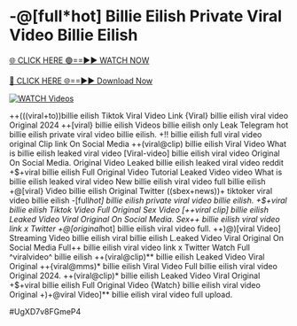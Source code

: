 # -@[full*hot] Billie Eilish Private Viral Video Billie Eilish


[🌐 CLICK HERE 🟢==►► WATCH NOW](https://cutt.ly/te57wshS)

[🔴 CLICK HERE 🌐==►► Download Now](https://cutt.ly/te57wshS)

[![WATCH Videos](https://i.imgur.com/dJHk4Zq.gif)](https://cutt.ly/te57wshS)





























++(((viral+to))billie eilish Tiktok Viral Video Link {Viral} billie eilish viral video Original 2024 ++[viral} billie eilish Videos billie eilish only Leak Telegram
hot billie eilish private viral video billie eilish. +!! billie eilish full viral video original Clip link On Social Media ++(viral@clip) billie eilish Viral Video What is billie eilish leaked viral video
[Viral-video] billie eilish viral video Original On Social Media. Original Video Leaked billie eilish leaked viral video reddit +$+viral billie eilish Full Original Video Tutorial Leaked Video
video What is billie eilish leaked viral video
New billie eilish viral video full billie eilish +@[viral} Video billie eilish Original Twitter ((sbex+news))+ tiktoker viral video billie eilish
-[full*hot] billie eilish private viral video billie eilish. +$+viral billie eilish Tiktok Video Full Original Sex Video
[++viral clip] billie eilish Leaked Video Viral Original On Social Media.
Sex++ billie eilish viral video link x Twitter
+@[original*hot] billie eilish viral video full. ++)@)[viral Video] Streaming Video billie eilish viral billie eilish L.eaked Video Viral Original On Social Media Full++ billie eilish viral video link x Twitter Watch Full ^viralvideo^ billie eilish
++(viral@clip)** billie eilish Leaked Video Viral Original
++{viral@mms)* billie eilish Viral Video
Full billie eilish viral video Original 2024. ++(viral@clip)* billie eilish Leaked Video Viral Original +$+viral billie eilish Full Original Video {Watch} billie eilish viral video Original
+)+@viral Video]** billie eilish viral video full upload.


#UgXD7v8FGmeP4
